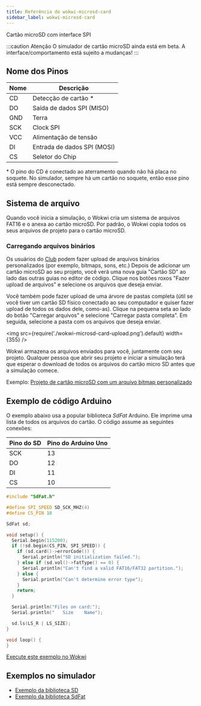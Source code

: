 ```yaml
---
title: Referência do wokwi-microsd-card
sidebar_label: wokwi-microsd-card
---
```


Cartão microSD com interface SPI

<wokwi-microsd-card />

:::caution Atenção
O simulador de cartão microSD ainda está em beta. A interface/comportamento está sujeito a mudanças!
:::

## Nome dos Pinos

| Nome | Descrição                   |
| ---- | ----------------------------|
| CD   | Detecção de cartão \*       |
| DO   | Saída de dados SPI (MISO)   |
| GND  | Terra                       |
| SCK  | Clock SPI                   |
| VCC  | Alimentação de tensão       |
| DI   | Entrada de dados SPI (MOSI) |
| CS   | Seletor do Chip             |

\* O pino do CD é conectado ao aterramento quando não há placa no soquete. No simulador, sempre há um cartão no soquete, então esse pino está sempre desconectado.

## Sistema de arquivo

Quando você inicia a simulação, o Wokwi cria um sistema de arquivos FAT16 e o ​​anexa ao cartão microSD. Por padrão, o Wokwi copia todos os seus arquivos de projeto para o cartão microSD.

### Carregando arquivos binários

Os usuários do [Club](https://wokwi.com) podem fazer upload de arquivos binários personalizados (por exemplo, bitmaps, sons, etc.) Depois de adicionar um cartão microSD ao seu projeto, você verá uma nova guia "Cartão SD" ao lado das outras guias no editor de código. Clique nos botões roxos "Fazer upload de arquivos" e selecione os arquivos que deseja enviar.

Você também pode fazer upload de uma árvore de pastas completa (útil se você tiver um cartão SD físico conectado ao seu computador e quiser fazer upload de todos os dados dele, como-as). Clique na pequena seta ao lado do botão "Carregar arquivos" e selecione "Carregar pasta completa". Em seguida, selecione a pasta com os arquivos que deseja enviar.

<img src={require('./wokwi-microsd-card-upload.png').default} width={355} />

Wokwi armazena os arquivos enviados para você, juntamente com seu projeto. Qualquer pessoa que abrir seu projeto e iniciar a simulação terá que esperar o download de todos os arquivos do cartão micro SD antes que a simulação comece.

Exemplo: [Projeto de cartão microSD com um arquivo bitmap personalizado](https://wokwi.com/projects/319810932695892564)

## Exemplo de código Arduino

O exemplo abaixo usa a popular biblioteca _SdFat_ Arduino. Ele imprime uma lista de todos os arquivos do cartão. O código assume as seguintes conexões:

| Pino do SD | Pino do Arduino Uno |
| ---------- | ------------------- |
| SCK        | 13                  |
| DO         | 12                  |
| DI         | 11                  |
| CS         | 10                  |

```cpp
#include "SdFat.h"

#define SPI_SPEED SD_SCK_MHZ(4)
#define CS_PIN 10

SdFat sd;

void setup() {
  Serial.begin(115200);
  if (!sd.begin(CS_PIN, SPI_SPEED)) {
    if (sd.card()->errorCode()) {
      Serial.println("SD initialization failed.");
    } else if (sd.vol()->fatType() == 0) {
      Serial.println("Can't find a valid FAT16/FAT32 partition.");
    } else {
      Serial.println("Can't determine error type");
    }
    return;
  }

  Serial.println("Files on card:");
  Serial.println("   Size    Name");

  sd.ls(LS_R | LS_SIZE);
}

void loop() {
}
```

[Execute este exemplo no Wokwi](https://wokwi.com/projects/310692660849410626)

## Exemplos no simulador

- [Exemplo da biblioteca SD](https://wokwi.com/projects/310542489623724609)
- [Exemplo da biblioteca SdFat](https://wokwi.com/projects/310692660849410626)
